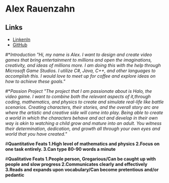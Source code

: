 # Alex Rauenzahn

## Links

* [LinkenIn](https://www.linkedin.com/in/alex-rauenzahn-0b77a5105/)
* [GitHub](https://www.github.com/ArchaicScribe)


#**Introduction
*"Hi, my name is Alex. I want to design and create video games that bring entertainment to millions and open the imaginations, creativity, and ideas of millions more. I am doing this with the help through Microsoft Game Studios. I utilize C#, Java, C++, and other languages to accomplish this. I would love to meet up for coffee and explore ideas on how to achieve these goals."**

#**Passion Project
*"The project that I am passionate about is Halo, the video game. I want to combine both the relevant aspects of it,through coding, mathematics, and physics to create and simulate real-life like battle scenarios. Creating characters, their stories, and the overall story arc are where the artistic and creative side will come into play. Being able to create a world in which the characters behave and act and develop in their own way is akin to watching a child grow and mature into an adult. You witness their determination, dedication, and growth all through your own eyes and world that you have created."**

#**Quantitative Feats
1.High level of mathematics and physics
2.Focus on one task entirely.
3.Can type 80-90 words a minute**

#**Qualitative Feats
1.People person, Gregarious/Can be caught up with people and slow progress
2.Communicates clearly and effectively
3.Reads and expands upon vocabulary/Can become pretentious and/or pedantic**
